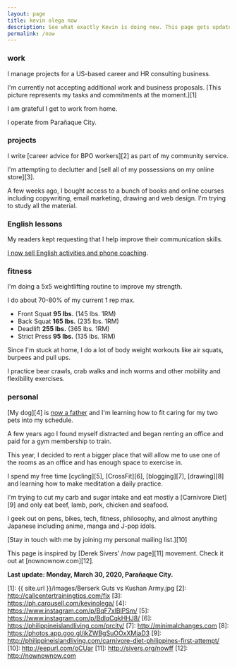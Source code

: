 ```yaml
---
layout: page
title: kevin olega now
description: See what exactly Kevin is doing now. This page gets updated regularly.
permalink: /now
---
```

### work

I manage projects for a US-based career and HR consulting business.

I'm currently not accepting additional work and business proposals. [This picture represents my tasks and commitments at the moment.][1]

I am grateful I get to work from home. 

I operate from Parañaque City.

### projects

I write [career advice for BPO workers][2] as part of my community service.

I'm attempting to declutter and [sell all of my possessions on my online store][3].

A few weeks ago, I bought access to a bunch of books and online courses including copywriting, email marketing, drawing and web design. I'm trying to study all the material.

### English lessons

My readers kept requesting that I help improve their communication skills. 

[I now sell English activities and phone coaching](https://callcentertrainingtips.com/6WEL250/).

### fitness

I'm doing a 5x5 weightlifting routine to improve my strength. 

I do about 70-80% of my current 1 rep max.

- Front Squat **95 lbs.** (145 lbs. 1RM)
- Back Squat **165 lbs.** (235 lbs. 1RM)
- Deadlift **255 lbs.** (365 lbs. 1RM)
- Strict Press **95 lbs.** (135 lbs. 1RM)

Since I'm stuck at home, I do a lot of body weight workouts like air squats, burpees and pull ups. 

I practice bear crawls, crab walks and inch worms and other mobility and flexibility exercises.

### personal

[My dog][4] is [now a father](https://www.instagram.com/p/B4gpVKEn4ZS/) and I'm learning how to fit caring for my two pets into my schedule.

A few years ago I found myself distracted and began renting an office and paid for a gym membership to train.

This year, I decided to rent a bigger place that will allow me to use one of the rooms as an office and has enough space to exercise in.

I spend my free time [cycling][5], [CrossFit][6], [blogging][7], [drawing][8] and learning how to make meditation a daily practice.

I'm trying to cut my carb and sugar intake and eat mostly a [Carnivore Diet][9] and only eat beef, lamb, pork, chicken and seafood.

I geek out on pens, bikes, tech, fitness, philosophy, and almost anything Japanese including anime, manga and J-pop idols.

[Stay in touch with me by joining my personal mailing list.][10]

This page is inspired by [Derek Sivers’ /now page][11] movement. Check it out at [nownownow.com][12].

**Last update: Monday, March 30, 2020, Parañaque City.**


[1]:	{{ site.url }}/images/Berserk Guts vs Kushan Army.jpg
[2]:	http://callcentertrainingtips.com/fix
[3]:	https://ph.carousell.com/kevinolega/
[4]:	https://www.instagram.com/p/BqF7xlBlPSm/
[5]:	https://www.instagram.com/p/BdlqCqkHHJ8/
[6]:	https://philippineislandliving.com/prcity/
[7]:	http://minimalchanges.com
[8]:	https://photos.app.goo.gl/ikZWBgSuOOxXMjaD3
[9]:	http://philippineislandliving.com/carnivore-diet-philippines-first-attempt/
[10]:	http://eepurl.com/oCUar
[11]:	http://sivers.org/nowff
[12]:	http://nownownow.com


